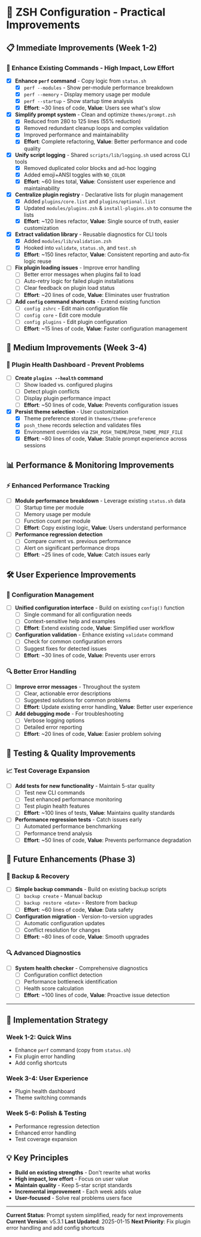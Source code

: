 # 🚀 ZSH Configuration - Practical Improvements

## 📋 Immediate Improvements (Week 1-2)

### 🚀 Enhance Existing Commands - High Impact, Low Effort
- [x] **Enhance `perf` command** - Copy logic from `status.sh`
  - [x] `perf --modules` - Show per-module performance breakdown
  - [x] `perf --memory` - Display memory usage per module
  - [x] `perf --startup` - Show startup time analysis
  - [x] **Effort**: ~30 lines of code, **Value**: Users see what's slow
- [x] **Simplify prompt system** - Clean and optimize `themes/prompt.zsh`
  - [x] Reduced from 280 to 125 lines (55% reduction)
  - [x] Removed redundant cleanup loops and complex validation
  - [x] Improved performance and maintainability
  - [x] **Effort**: Complete refactoring, **Value**: Better performance and code quality
- [x] **Unify script logging** - Shared `scripts/lib/logging.sh` used across CLI tools
  - [x] Removed duplicated color blocks and ad-hoc logging
  - [x] Added emoji+ANSI toggles with `NO_COLOR`
  - [x] **Effort**: ~60 lines total, **Value**: Consistent user experience and maintainability
- [x] **Centralize plugin registry** - Declarative lists for plugin management
  - [x] Added `plugins/core.list` and `plugins/optional.list`
  - [x] Updated `modules/plugins.zsh` & `install-plugins.sh` to consume the lists
  - [x] **Effort**: ~120 lines refactor, **Value**: Single source of truth, easier customization
- [x] **Extract validation library** - Reusable diagnostics for CLI tools
  - [x] Added `modules/lib/validation.zsh`
  - [x] Hooked into `validate`, `status.sh`, and `test.sh`
  - [x] **Effort**: ~150 lines refactor, **Value**: Consistent reporting and auto-fix logic reuse
- [ ] **Fix plugin loading issues** - Improve error handling
  - [ ] Better error messages when plugins fail to load
  - [ ] Auto-retry logic for failed plugin installations
  - [ ] Clear feedback on plugin load status
  - [ ] **Effort**: ~20 lines of code, **Value**: Eliminates user frustration
- [ ] **Add `config` command shortcuts** - Extend existing function
  - [ ] `config zshrc` - Edit main configuration file
  - [ ] `config core` - Edit core module
  - [ ] `config plugins` - Edit plugin configuration
  - [ ] **Effort**: ~15 lines of code, **Value**: Faster configuration management

## 🔧 Medium Improvements (Week 3-4)

### 🔌 Plugin Health Dashboard - Prevent Problems
- [ ] **Create `plugins --health` command**
  - [ ] Show loaded vs. configured plugins
  - [ ] Detect plugin conflicts
  - [ ] Display plugin performance impact
  - [ ] **Effort**: ~50 lines of code, **Value**: Prevents configuration issues
- [x] **Persist theme selection** - User customization
  - [x] Theme preference stored in `themes/theme-preference`
  - [x] `posh_theme` records selection and validates files
  - [x] Environment overrides via `ZSH_POSH_THEME`/`POSH_THEME_PREF_FILE`
  - [x] **Effort**: ~80 lines of code, **Value**: Stable prompt experience across sessions

## 📊 Performance & Monitoring Improvements

### ⚡ Enhanced Performance Tracking
- [ ] **Module performance breakdown** - Leverage existing `status.sh` data
  - [ ] Startup time per module
  - [ ] Memory usage per module
  - [ ] Function count per module
  - [ ] **Effort**: Copy existing logic, **Value**: Users understand performance
- [ ] **Performance regression detection**
  - [ ] Compare current vs. previous performance
  - [ ] Alert on significant performance drops
  - [ ] **Effort**: ~25 lines of code, **Value**: Catch issues early

## 🛠️ User Experience Improvements

### 🎯 Configuration Management
- [ ] **Unified configuration interface** - Build on existing `config()` function
  - [ ] Single command for all configuration needs
  - [ ] Context-sensitive help and examples
  - [ ] **Effort**: Extend existing code, **Value**: Simplified user workflow
- [ ] **Configuration validation** - Enhance existing `validate` command
  - [ ] Check for common configuration errors
  - [ ] Suggest fixes for detected issues
  - [ ] **Effort**: ~30 lines of code, **Value**: Prevents user errors

### 🔍 Better Error Handling
- [ ] **Improve error messages** - Throughout the system
  - [ ] Clear, actionable error descriptions
  - [ ] Suggested solutions for common problems
  - [ ] **Effort**: Update existing error handling, **Value**: Better user experience
- [ ] **Add debugging mode** - For troubleshooting
  - [ ] Verbose logging options
  - [ ] Detailed error reporting
  - [ ] **Effort**: ~20 lines of code, **Value**: Easier problem solving

## 🧪 Testing & Quality Improvements

### 📈 Test Coverage Expansion
- [ ] **Add tests for new functionality** - Maintain 5-star quality
  - [ ] Test new CLI commands
  - [ ] Test enhanced performance monitoring
  - [ ] Test plugin health features
  - [ ] **Effort**: ~100 lines of tests, **Value**: Maintains quality standards
- [ ] **Performance regression tests** - Catch issues early
  - [ ] Automated performance benchmarking
  - [ ] Performance trend analysis
  - [ ] **Effort**: ~50 lines of code, **Value**: Prevents performance degradation

## 🎨 Future Enhancements (Phase 3)

### 💾 Backup & Recovery
- [ ] **Simple backup commands** - Build on existing backup scripts
  - [ ] `backup create` - Manual backup
  - [ ] `backup restore <date>` - Restore from backup
  - [ ] **Effort**: ~60 lines of code, **Value**: Data safety
- [ ] **Configuration migration** - Version-to-version upgrades
  - [ ] Automatic configuration updates
  - [ ] Conflict resolution for changes
  - [ ] **Effort**: ~80 lines of code, **Value**: Smooth upgrades

### 🔍 Advanced Diagnostics
- [ ] **System health checker** - Comprehensive diagnostics
  - [ ] Configuration conflict detection
  - [ ] Performance bottleneck identification
  - [ ] Health score calculation
  - [ ] **Effort**: ~100 lines of code, **Value**: Proactive issue detection

---

## 🎯 **Implementation Strategy**

### **Week 1-2: Quick Wins**
- Enhance `perf` command (copy from `status.sh`)
- Fix plugin error handling
- Add config shortcuts

### **Week 3-4: User Experience**
- Plugin health dashboard
- Theme switching commands

### **Week 5-6: Polish & Testing**
- Performance regression detection
- Enhanced error handling
- Test coverage expansion

## 💡 **Key Principles**

- **Build on existing strengths** - Don't rewrite what works
- **High impact, low effort** - Focus on user value
- **Maintain quality** - Keep 5-star script standards
- **Incremental improvement** - Each week adds value
- **User-focused** - Solve real problems users face

---

**Current Status**: Prompt system simplified, ready for next improvements
**Current Version**: v5.3.1
**Last Updated**: 2025-01-15
**Next Priority**: Fix plugin error handling and add config shortcuts 

